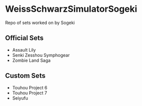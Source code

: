 # WeissSchwarzSimulatorSogeki
Repo of sets worked on by Sogeki

## Official Sets
- Assault Lily
- Senki Zesshou Symphogear
- Zombie Land Saga

## Custom Sets
- Touhou Project 6
- Touhou Project 7
- Seiyufu
